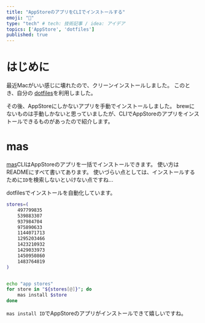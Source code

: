 ```yaml
---
title: "AppStoreのアプリをCLIでインストールする"
emoji: "🙆"
type: "tech" # tech: 技術記事 / idea: アイデア
topics: ['AppStore', 'dotfiles']
published: true
---
```


# はじめに

最近Macがいい感じに壊れたので、クリーンインストールしました。
このとき、自分の [dotfiles](https://github.com/Ganariya/dotfiles)を利用しました。

その後、AppStoreにしかないアプリを手動でインストールしました。
brewにないものは手動しかないと思っていましたが、CLIでAppStoreのアプリをインストールできるものがあったので紹介します。

# mas

[mas](https://github.com/mas-cli/mas)CLIはAppStoreのアプリを一括でインストールできます。
使い方はREADMEにすべて書いてあります。
使いづらい点としては、インストールするために`ID`を検索しないといけない点ですね...

dotfilesでインストールを自動化しています。

```bash:install.sh
stores=(
    497799835
    539883307
    937984704
    975890633
    1144071713
    1295203466
    1423210932
    1429033973
    1450950860
    1483764819
)


echo "app stores"
for store in "${stores[@]}"; do
    mas install $store
done
```

`mas install ID`でAppStoreのアプリがインストールできて嬉しいですね。




